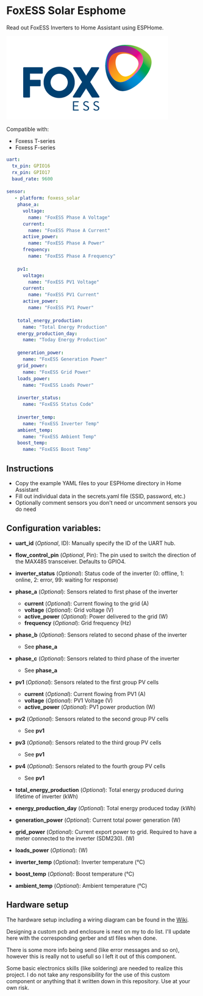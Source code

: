# FoxESS Solar Esphome
Read out FoxESS Inverters to Home Assistant using ESPHome.

![FoxESS](resources/images/foxess.png)

Compatible with:
- Foxess T-series
- Foxess F-series

```yaml
uart:
  tx_pin: GPIO16
  rx_pin: GPIO17
  baud_rate: 9600

sensor:
   - platform: foxess_solar
    phase_a:
      voltage:
        name: "FoxESS Phase A Voltage"
      current:
        name: "FoxESS Phase A Current"
      active_power:
        name: "FoxESS Phase A Power"
      frequency:
        name: "FoxESS Phase A Frequency"

    pv1:
      voltage:
        name: "FoxESS PV1 Voltage"
      current:
        name: "FoxESS PV1 Current"
      active_power:
        name: "FoxESS PV1 Power"

    total_energy_production:
      name: "Total Energy Production"
    energy_production_day:
      name: "Today Energy Production"

    generation_power:
      name: "FoxESS Generation Power"
    grid_power:
      name: "FoxESS Grid Power"
    loads_power:
      name: "FoxESS Loads Power"

    inverter_status:
      name: "FoxESS Status Code"

    inverter_temp:
      name: "FoxESS Inverter Temp"
    ambient_temp:
      name: "FoxESS Ambient Temp"
    boost_temp:
      name: "FoxESS Boost Temp"
```

## Instructions
- Copy the example YAML files to your ESPHome directory in Home Assistant
- Fill out individual data in the secrets.yaml file (SSID, password, etc.)
- Optionally comment sensors you don't need or uncomment sensors you do need

## Configuration variables:
- **uart_id** (*Optional*, ID): Manually specify the ID of the UART hub.
- **flow_control_pin** (*Optional*, Pin): The pin used to switch the direction of the MAX485 transceiver. Defaults to GPIO4.
- **inverter_status** (*Optional*): Status code of the inverter (0: offline, 1: online, 2: error, 99: waiting for response)
- **phase_a** (*Optional*): Sensors related to first phase of the inverter
  - **current** (*Optional*): Current flowing to the grid (A)
  - **voltage** (*Optional*): Grid voltage (V)
  - **active_power** (*Optional*): Power delivered to the grid (W)
  - **frequency** (*Optional*): Grid frequency (Hz)
- **phase_b** (*Optional*): Sensors related to second phase of the inverter
  - See **phase_a**
- **phase_c** (*Optional*): Sensors related to third phase of the inverter
  - See **phase_a**

- **pv1** (*Optional*): Sensors related to the first group PV cells
  - **current** (*Optional*): Current flowing from PV1 (A)
  - **voltage** (*Optional*): PV1 Voltage (V)
  - **active_power** (*Optional*): PV1 power production (W)
- **pv2** (*Optional*): Sensors related to the second group PV cells
  - See **pv1**
- **pv3** (*Optional*): Sensors related to the third group PV cells
  - See **pv1**
- **pv4** (*Optional*): Sensors related to the fourth group PV cells
  - See **pv1**

- **total_energy_production** (*Optional*): Total energy produced during lifetime of inverter (kWh)
- **energy_production_day** (*Optional*): Total energy produced today (kWh)
- **generation_power** (*Optional*): Current total power generation (W)
- **grid_power** (*Optional*): Current export power to grid. Required to have a meter connected to the inverter (SDM230). (W)
- **loads_power** (*Optional*): (W)
- **inverter_temp** (*Optional*): Inverter temperature (°C)
- **boost_temp** (*Optional*): Boost temperature (°C)
- **ambient_temp** (*Optional*): Ambient temperature (°C)

## Hardware setup
The hardware setup including a wiring diagram can be found in the [Wiki](https://github.com/assembly12/Foxess-T-series-ESPHome-Home-Assistant/wiki/Hardware-setup).

Designing a custom pcb and enclosure is next on my to do list. I'll update here with the corresponding gerber and stl files when done.

There is some more info being send (like error messages and so on), however this is really not to usefull so I left it out of this component.

Some basic electronics skills (like soldering) are needed to realize this project. I do not take any responsibility for the use of this custom component or anything that it written down in this repository. Use at your own risk.
